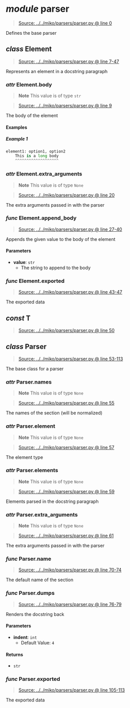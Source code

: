 # *module* **parser**

> [Source: ../../miko/parsers/parser.py @ line 0](../../miko/parsers/parser.py#L0)

Defines the base parser

## *class* **Element**

> [Source: ../../miko/parsers/parser.py @ line 7-47](../../miko/parsers/parser.py#L7-L47)

Represents an element in a docstring paragraph

### *attr* Element.**body**

> **Note**
> This value is of type `str`

> [Source: ../../miko/parsers/parser.py @ line 9](../../miko/parsers/parser.py#L9)

The body of the element

#### Examples

##### Example 1

```python
element1: option1, option2
    This is a long body
    ^^^^^^^^^^^^^^^^^^^
```

### *attr* Element.**extra_arguments**

> **Note**
> This value is of type `None`

> [Source: ../../miko/parsers/parser.py @ line 20](../../miko/parsers/parser.py#L20)

The extra arguments passed in with the parser

### *func* Element.**append_body**

> [Source: ../../miko/parsers/parser.py @ line 27-40](../../miko/parsers/parser.py#L27-L40)

Appends the given value to the body of the element

#### Parameters

- **value**: `str`
  - The string to append to the body


### *func* Element.**exported**

> [Source: ../../miko/parsers/parser.py @ line 43-47](../../miko/parsers/parser.py#L43-L47)

The exported data

## *const* **T**

> [Source: ../../miko/parsers/parser.py @ line 50](../../miko/parsers/parser.py#L50)

## *class* **Parser**

> [Source: ../../miko/parsers/parser.py @ line 53-113](../../miko/parsers/parser.py#L53-L113)

The base class for a parser

### *attr* Parser.**names**

> **Note**
> This value is of type `None`

> [Source: ../../miko/parsers/parser.py @ line 55](../../miko/parsers/parser.py#L55)

The names of the section (will be normalized)

### *attr* Parser.**element**

> **Note**
> This value is of type `None`

> [Source: ../../miko/parsers/parser.py @ line 57](../../miko/parsers/parser.py#L57)

The element type

### *attr* Parser.**elements**

> **Note**
> This value is of type `None`

> [Source: ../../miko/parsers/parser.py @ line 59](../../miko/parsers/parser.py#L59)

Elements parsed in the docstring paragraph

### *attr* Parser.**extra_arguments**

> **Note**
> This value is of type `None`

> [Source: ../../miko/parsers/parser.py @ line 61](../../miko/parsers/parser.py#L61)

The extra arguments passed in with the parser

### *func* Parser.**name**

> [Source: ../../miko/parsers/parser.py @ line 70-74](../../miko/parsers/parser.py#L70-L74)

The default name of the section

### *func* Parser.**dumps**

> [Source: ../../miko/parsers/parser.py @ line 76-79](../../miko/parsers/parser.py#L76-L79)

Renders the docstring back

#### Parameters

- **indent**: `int`
  - Default Value: `4`


#### Returns

- `str`

### *func* Parser.**exported**

> [Source: ../../miko/parsers/parser.py @ line 105-113](../../miko/parsers/parser.py#L105-L113)

The exported data

